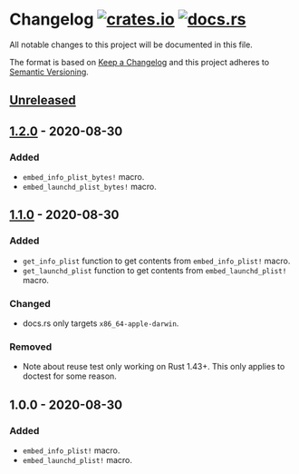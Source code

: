 # Changelog [![crates.io][crate-badge]][crate] [![docs.rs][docs-badge]][crate]

All notable changes to this project will be documented in this file.

The format is based on [Keep a Changelog] and this project adheres to
[Semantic Versioning].

## [Unreleased]

## [1.2.0] - 2020-08-30

### Added

- `embed_info_plist_bytes!` macro.
- `embed_launchd_plist_bytes!` macro.

## [1.1.0] - 2020-08-30

### Added

- `get_info_plist` function to get contents from `embed_info_plist!` macro.
- `get_launchd_plist` function to get contents from `embed_launchd_plist!` macro.

### Changed

- docs.rs only targets `x86_64-apple-darwin`.

### Removed

- Note about reuse test only working on Rust 1.43+. This only applies to doctest
  for some reason.

## 1.0.0 - 2020-08-30

### Added

- `embed_info_plist!` macro.
- `embed_launchd_plist!` macro.

[crate]:       https://crates.io/crates/embed_plist
[crate-badge]: https://img.shields.io/crates/v/embed_plist.svg
[docs]:        https://docs.rs/embed_plist
[docs-badge]:  https://docs.rs/embed_plist/badge.svg

[Keep a Changelog]:    http://keepachangelog.com/en/1.0.0/
[Semantic Versioning]: http://semver.org/spec/v2.0.0.html

[Unreleased]: https://github.com/nvzqz/embed-plist-rs/compare/v1.2.0...HEAD
[1.2.0]:      https://github.com/nvzqz/embed-plist-rs/compare/v1.1.0...v1.2.0
[1.1.0]:      https://github.com/nvzqz/embed-plist-rs/compare/v1.0.0...v1.1.0
